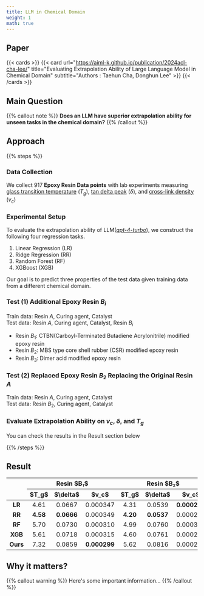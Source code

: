 ```yaml
---
title: LLM in Chemical Domain
weight: 1
math: true
---
```


## Paper

{{< cards >}}
  {{< card 
        url="https://aiml-k.github.io/publication/2024acl-cha-lee/" 
        title="Evaluating Extrapolation Ability of Large Language Model in Chemical Domain" 
        subtitle="Authors : Taehun Cha, Donghun Lee" >}}
{{< /cards >}}


## Main Question

{{% callout note %}}
**Does an LLM have superior extrapolation ability for unseen tasks in the chemical domain?**
{{% /callout %}}


## Approach 

{{% steps %}}

### Data Collection


We collect 917 **Epoxy Resin Data points**  with lab experiments measuring [glass transition temperature](https://www.sciencedirect.com/topics/materials-science/glass-transition-temperature) ($T_g$), [tan delta peak](https://www.sciencedirect.com/topics/engineering/tan-delta-peak) ($\delta$), and [cross-link density](https://www.sciencedirect.com/topics/chemistry/crosslink-density) ($v_c$)



### Experimental Setup

To evaluate the extrapolation ability of LLM([*gpt-4-turbo*](https://arxiv.org/abs/2303.08774)), we construct the following four regression tasks.

1. Linear Regression (LR)
2. Ridge Regression (RR)
3. Random Forest (RF)
4. XGBoost (XGB)

Our goal is to predict three properties of the test data given training data from a different chemical domain.

### Test (1) Additional Epoxy Resin $B_i$

Train data: Resin $A$, Curing agent, Catalyst   
Test data: Resin $A$, Curing agent, Catalyst, Resin $B_i$

  - Resin $B_1$: CTBN(Carboyl-Terminated Butadiene Acrylonitrile) modified epoxy resin
  - Resin $B_2$: MBS type core shell rubber (CSR) modified epoxy resin
  - Resin $B_3$: Dimer acid modified epoxy resin



### Test (2) Replaced Epoxy Resin $B_2$ Replacing the Original Resin $A$

Train data: Resin $A$, Curing agent, Catalyst   
Test data: Resin $B_2$, Curing agent, Catalyst

### Evaluate Extrapolation Ability on $v_c$, $\delta$, and $T_g$

You can check the results in the Result section below

{{% /steps %}}


## Result

<table style="text-align:center; margin:auto;">
  <thead>
    <tr>
      <th rowspan="2"></th>
      <th colspan="3">Resin $B₁$</th>
      <th colspan="3">Resin $B₂$</th>
      <th colspan="3">Resin $B₃$</th>
    </tr>
    <tr>
      <th>$T_g$</th>
      <th>$\delta$</th>
      <th>$v_c$</th>
      <th>$T_g$</th>
      <th>$\delta$</th>
      <th>$v_c$</th>
      <th>$T_g$</th>
      <th>$\delta$</th>
      <th>$v_c$</th>
    </tr>
  </thead>
  <tbody>
    <tr>
      <td><b>LR</b></td>
      <td>4.61</td><td>0.0667</td><td>0.000347</td>
      <td>4.31</td><td>0.0539</td><td><b>0.000225</b></td>
      <td>8.42</td><td>0.0536</td><td>0.000329</td>
    </tr>
    <tr>
      <td><b>RR</b></td>
      <td><b>4.58</b></td><td><b>0.0666</b></td><td>0.000349</td>
      <td><b>4.20</b></td><td><b>0.0537</b></td><td>0.000228</td>
      <td>8.42</td><td><b>0.0520</b></td><td>0.000336</td>
    </tr>
    <tr>
      <td><b>RF</b></td>
      <td>5.70</td><td>0.0730</td><td>0.000310</td>
      <td>4.99</td><td>0.0760</td><td>0.000311</td>
      <td>9.79</td><td>0.0572</td><td>0.000301</td>
    </tr>
    <tr>
      <td><b>XGB</b></td>
      <td>5.61</td><td>0.0718</td><td>0.000315</td>
      <td>4.60</td><td>0.0761</td><td>0.000237</td>
      <td>9.00</td><td>0.0559</td><td>0.000304</td>
    </tr>
    <tr>
      <td><b>Ours</b></td>
      <td>7.32</td><td>0.0859</td><td><b>0.000299</b></td>
      <td>5.62</td><td>0.0816</td><td>0.000288</td>
      <td><b>6.40</b></td><td>0.0778</td><td><b>0.000251</b></td>
    </tr>
  </tbody>
</table>




## Why it matters?

{{% callout warning %}}
Here's some important information...
{{% /callout %}}